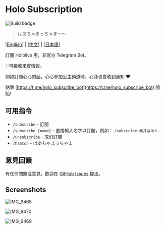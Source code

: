# Holo Subscription
![Build badge](https://github.com/wabilin/holo-subscription/workflows/Build/badge.svg)
> はあちゃまっちゃま〜〜

\[[English](https://wabilin.github.io/holo-subscription/)\] | \[[中文](https://wabilin.github.io/holo-subscription/docs/zh-tw)\] | \[[日本語](https://wabilin.github.io/holo-subscription/docs/ja)\]

訂閱 Hololive 用，非官方 Telegram Bot。

✨可接收來賓情報。

例如訂閱心心的話，心心參加公主頻道時，心豚也會收到通知 ♥️

點擊 [https://t.me/holo_subscribe_bot](https://t.me/holo_subscribe_bot) 開始!

## 可用指令

- `/subscribe` - 訂閱
- `/subscribe {name}` - 直接輸入名字以訂閱，例如： `/subscribe 赤井はあと`.
- `/unsubscribe` - 取消訂閱
- `/haaton` - はあちゃまっちゃま

## 意見回饋
有任何問題或意見，歡迎在 [GitHub Issues](https://github.com/wabilin/holo-subscription/issues) 提出。

## Screenshots

![IMG_9468](https://user-images.githubusercontent.com/2549826/89192999-4d084680-d5e0-11ea-935f-fdbf5e78ae42.jpg)

![IMG_9470](https://user-images.githubusercontent.com/2549826/89193027-55f91800-d5e0-11ea-9f5b-5b1f237cc47b.jpg)

![IMG_9469](https://user-images.githubusercontent.com/2549826/89193014-51346400-d5e0-11ea-9050-0314b9745209.jpg)
